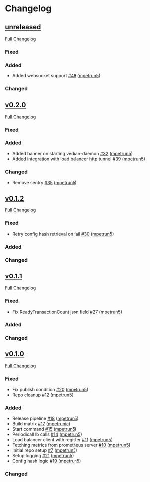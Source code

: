 # Changelog

## [unreleased](https://github.com/NodeFactoryIo/vedran-daemon/tree/HEAD)

[Full Changelog](https://github.com/NodeFactoryIo/vedran-daemon/compare/v0.2.0...HEAD)

### Fixed

### Added
- Added websocket support [\#49](https://github.com/NodeFactoryIo/vedran-daemon/pull/49) ([mpetrun5](https://github.com/mpetrun5))

### Changed


## [v0.2.0](https://github.com/NodeFactoryIo/vedran-daemon/tree/v0.2.0)

[Full Changelog](https://github.com/NodeFactoryIo/vedran-daemon/compare/v0.1.2...v0.2.0)

### Fixed

### Added
- Added banner on starting vedran-daemon [\#32](https://github.com/NodeFactoryIo/vedran-daemon/pull/32) ([mpetrun5](https://github.com/mpetrun5))
- Added integration with load balancer http tunnel [\#39](https://github.com/NodeFactoryIo/vedran-daemon/pull/39) ([mpetrun5](https://github.com/mpetrun5))

### Changed
- Remove sentry [\#35](https://github.com/NodeFactoryIo/vedran-daemon/pull/35) ([mpetrun5](https://github.com/mpetrun5))

## [v0.1.2](https://github.com/NodeFactoryIo/vedran-daemon/tree/v0.1.2)

[Full Changelog](https://github.com/NodeFactoryIo/vedran-daemon/compare/v0.1.1...v0.1.2)

### Fixed
- Retry config hash retrieval on fail [\#30](https://github.com/NodeFactoryIo/vedran-daemon/pull/30) ([mpetrun5](https://github.com/mpetrun5))

### Added

### Changed

## [v0.1.1](https://github.com/NodeFactoryIo/vedran-daemon/tree/v0.1.1)

[Full Changelog](https://github.com/NodeFactoryIo/vedran-daemon/compare/v0.1.0...v0.1.1)

### Fixed
- Fix ReadyTransactionCount json field [\#27](https://github.com/NodeFactoryIo/vedran-daemon/pull/27) ([mpetrun5](https://github.com/mpetrun5))

### Added

### Changed

## [v0.1.0](https://github.com/NodeFactoryIo/vedran-daemon/tree/v.0.1.0)

[Full Changelog](https://github.com/NodeFactoryIo/vedran-daemon/compare/00a487dbbbd8e201b1354080e88302e0db4130f0...v.0.1.0)

### Fixed
- Fix publish condition [\#20](https://github.com/NodeFactoryIo/vedran-daemon/pull/20) ([mpetrun5](https://github.com/mpetrun5))
- Repo cleanup [\#12](https://github.com/NodeFactoryIo/vedran-daemon/pull/12) ([mpetrun5](https://github.com/mpetrun5))

### Added
- Release pipeline [\#18](https://github.com/NodeFactoryIo/vedran-daemon/pull/18) ([mpetrun5](https://github.com/mpetrun5))
- Build matrix [\#17](https://github.com/NodeFactoryIo/vedran-daemon/pull/17) ([mpetrunic](https://github.com/mpetrunic))
- Start command [\#15](https://github.com/NodeFactoryIo/vedran-daemon/pull/15) ([mpetrun5](https://github.com/mpetrun5))
- Periodicall lb calls [\#14](https://github.com/NodeFactoryIo/vedran-daemon/pull/14) ([mpetrun5](https://github.com/mpetrun5))
- Load balancer client with register [\#11](https://github.com/NodeFactoryIo/vedran-daemon/pull/11) ([mpetrun5](https://github.com/mpetrun5))
- Fetching metrics from prometheus server [\#10](https://github.com/NodeFactoryIo/vedran-daemon/pull/10) ([mpetrun5](https://github.com/mpetrun5))
- Initial repo setup [\#7](https://github.com/NodeFactoryIo/vedran-daemon/pull/7) ([mpetrun5](https://github.com/mpetrun5))
- Setup logging [\#21](https://github.com/NodeFactoryIo/vedran-daemon/pull/21) ([mpetrun5](https://github.com/mpetrun5))
- Config hash logic [\#19](https://github.com/NodeFactoryIo/vedran-daemon/pull/19) ([mpetrun5](https://github.com/mpetrun5))

### Changed
